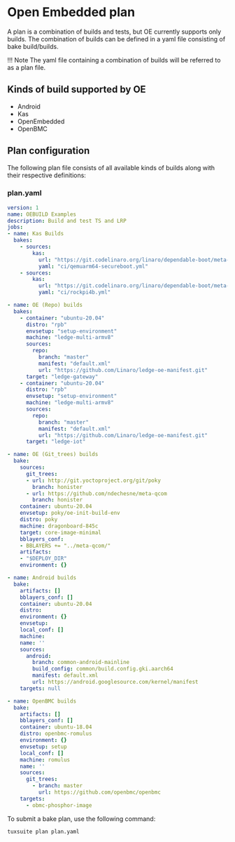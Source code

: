 # Open Embedded plan

A plan is a combination of builds and tests, but OE currently supports only builds.
The combination of builds can be defined in a yaml file consisting of bake build/builds.

!!! Note
  The yaml file containing a combination of builds will be referred to as a plan file.

## Kinds of build supported by OE

- Android
- Kas
- OpenEmbedded
- OpenBMC

## Plan configuration

The following plan file consists of all available kinds of builds along with their respective definitions:

### plan.yaml

```yaml
version: 1
name: OEBUILD Examples
description: Build and test TS and LRP
jobs:
- name: Kas Builds
  bakes:
    - sources:
        kas:
          url: "https://git.codelinaro.org/linaro/dependable-boot/meta-ts.git"
          yaml: "ci/qemuarm64-secureboot.yml"
    - sources:
        kas:
          url: "https://git.codelinaro.org/linaro/dependable-boot/meta-ts.git"
          yaml: "ci/rockpi4b.yml"

- name: OE (Repo) builds
  bakes:
    - container: "ubuntu-20.04"
      distro: "rpb"
      envsetup: "setup-environment"
      machine: "ledge-multi-armv8"
      sources:
        repo:
          branch: "master"
          manifest: "default.xml"
          url: "https://github.com/Linaro/ledge-oe-manifest.git"
      target: "ledge-gateway"
    - container: "ubuntu-20.04"
      distro: "rpb"
      envsetup: "setup-environment"
      machine: "ledge-multi-armv8"
      sources:
        repo:
          branch: "master"
          manifest: "default.xml"
          url: "https://github.com/Linaro/ledge-oe-manifest.git"
      target: "ledge-iot"

- name: OE (Git_trees) builds
  bake:
    sources:
      git_trees:
      - url: http://git.yoctoproject.org/git/poky
        branch: honister
      - url: https://github.com/ndechesne/meta-qcom
        branch: honister
    container: ubuntu-20.04
    envsetup: poky/oe-init-build-env
    distro: poky
    machine: dragonboard-845c
    target: core-image-minimal
    bblayers_conf:
    - BBLAYERS += "../meta-qcom/"
    artifacts:
    - "$DEPLOY_DIR"
    environment: {}

- name: Android builds
  bake:
    artifacts: []
    bblayers_conf: []
    container: ubuntu-20.04
    distro:
    environment: {}
    envsetup:
    local_conf: []
    machine:
    name: ''
    sources:
      android:
        branch: common-android-mainline
        build_config: common/build.config.gki.aarch64
        manifest: default.xml
        url: https://android.googlesource.com/kernel/manifest
    targets: null

- name: OpenBMC builds
  bake:
    artifacts: []
    bblayers_conf: []
    container: ubuntu-18.04
    distro: openbmc-romulus
    environment: {}
    envsetup: setup
    local_conf: []
    machine: romulus
    name: ''
    sources:
      git_trees:
        - branch: master
          url: https://github.com/openbmc/openbmc
    targets:
      - obmc-phosphor-image

```

To submit a bake plan, use the following command:

```shell
tuxsuite plan plan.yaml
```
